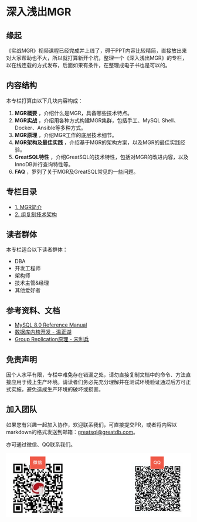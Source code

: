 # 深入浅出MGR

## 缘起
《实战MGR》视频课程已经完成并上线了，碍于PPT内容比较精简，直接放出来对大家帮助也不大，所以就打算新开个坑，整理一个《深入浅出MGR》的专栏，以在线连载的方式发布，后面如果有条件，在整理成电子书也是可以的。

## 内容结构
本专栏打算由以下几块内容构成：
1.  **MGR概要** ，介绍什么是MGR，具备哪些技术特点。
2.  **MGR实战** ，介绍用各种方式构建MGR集群，包括手工、MySQL Shell、Docker、Ansible等多种方式。
3.  **MGR原理** ，介绍MGR工作的底层技术细节。
4.  **MGR架构及最佳实践** ，介绍基于MGR的架构方案，以及MGR的最佳实践经验。
5.  **GreatSQL特性** ，介绍GreatSQL的技术特性，包括对MGR的改进内容，以及InnoDB并行查询特性等。
6.  **FAQ** ，罗列了关于MGR及GreatSQL常见的一些问题。

## 专栏目录
- [1. MGR简介](https://gitee.com/GreatSQL/GreatSQL-Doc/blob/master/deep-dive-mgr/deep-dive-mgr-01.md)
- [2. 组复制技术架构](https://gitee.com/GreatSQL/GreatSQL-Doc/blob/master/deep-dive-mgr/deep-dive-mgr-02.md)

## 读者群体
本专栏适合以下读者群体：
- DBA
- 开发工程师
- 架构师
- 技术主管&经理
- 其他爱好者

## 参考资料、文档
- [MySQL 8.0 Reference Manual](https://dev.mysql.com/doc/refman/8.0/en/group-replication.html) 
- [数据库内核开发 - 温正湖](https://www.zhihu.com/column/c_206071340)
- [Group Replication原理 - 宋利兵](https://mp.weixin.qq.com/s/LFJtdpISVi45qv9Wksv19Q)

## 免责声明
因个人水平有限，专栏中难免存在错漏之处，请勿直接复制文档中的命令、方法直接应用于线上生产环境。请读者们务必先充分理解并在测试环境验证通过后方可正式实施，避免造成生产环境的破坏或损害。

## 加入团队
如果您有兴趣一起加入协作，欢迎联系我们，可直接提交PR，或者将内容以markdown的格式发送到邮箱：greatsql@greatdb.com。

亦可通过微信、QQ联系我们。

![Contact Us](../docs/contact-us.png)